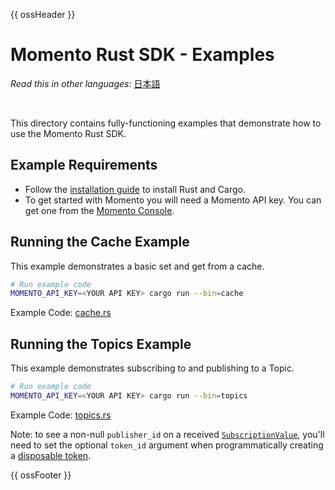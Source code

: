 {{ ossHeader }}

# Momento Rust SDK - Examples

_Read this in other languages_: [日本語](README.ja.md)

<br>

This directory contains fully-functioning examples that demonstrate how to use the Momento Rust SDK.

## Example Requirements

- Follow the [installation guide](https://doc.rust-lang.org/cargo/getting-started/installation.html) to install Rust and Cargo.
- To get started with Momento you will need a Momento API key. You can get one from the [Momento Console](https://console.gomomento.com).

## Running the Cache Example

This example demonstrates a basic set and get from a cache.

```bash
# Run example code
MOMENTO_API_KEY=<YOUR API KEY> cargo run --bin=cache
```

Example Code: [cache.rs](src/bin/cache.rs)

## Running the Topics Example

This example demonstrates subscribing to and publishing to a Topic.

```bash
# Run example code
MOMENTO_API_KEY=<YOUR API KEY> cargo run --bin=topics
```

Example Code: [topics.rs](src/bin/topics.rs)

Note: to see a non-null `publisher_id` on a received [`SubscriptionValue`](https://docs.rs/momento/0.46.1/momento/topics/struct.SubscriptionValue.html), you'll need to set the optional `token_id` argument when programmatically creating a [disposable token](https://docs.momentohq.com/cache/develop/api-reference/auth#generatedisposabletoken). 

{{ ossFooter }}

